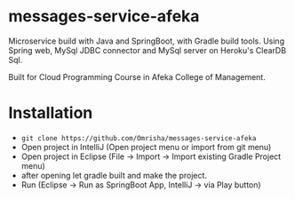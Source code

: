 # messages-service-afeka

Microservice build with Java and SpringBoot, with Gradle build tools.
Using Spring web, MySql JDBC connector and MySql server on Heroku's ClearDB Sql.

Built for Cloud Programming Course in Afeka College of Management.

# Installation

* `git clone https://github.com/Omrisha/messages-service-afeka`
* Open project in IntelliJ (Open project menu or import from git menu)
* Open project in Eclipse (File -> Import -> Import existing Gradle Project menu)
* after opening let gradle built and make the project.
* Run (Eclipse -> Run as SpringBoot App, IntelliJ -> via Play button)

